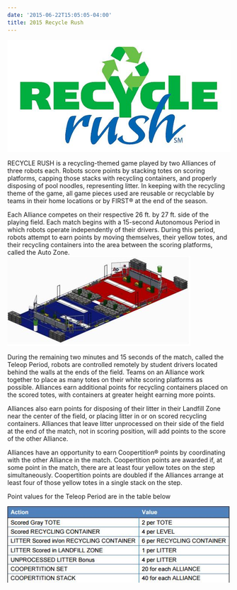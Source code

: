 ```yaml
---
date: '2015-06-22T15:05:05-04:00'
title: 2015 Recycle Rush
---
```


![RecycleRush-thumb](RecycleRush-thumb.jpg)

RECYCLE RUSH is a recycling-themed game played by two Alliances of three robots each. Robots score points by stacking totes on scoring platforms, capping those stacks with recycling containers, and properly disposing of pool noodles, representing litter. In keeping with the recycling theme of the game, all game pieces used are reusable or recyclable by teams in their home locations or by FIRST® at the end of the season.

Each Alliance competes on their respective 26 ft. by 27 ft. side of the playing field. Each match begins with a 15-second Autonomous Period in which robots operate independently of their drivers. During this period, robots attempt to earn points by moving themselves, their yellow totes, and their recycling containers into the area between the scoring platforms, called the Auto Zone.![2015gameField](2015gameField.jpg)

During the remaining two minutes and 15 seconds of the match, called the Teleop Period, robots are controlled remotely by student drivers located behind the walls at the ends of the field. Teams on an Alliance work together to place as many totes on their white scoring platforms as possible. Alliances earn additional points for recycling containers placed on the scored totes, with containers at greater height earning more points.

Alliances also earn points for disposing of their litter in their Landfill Zone near the center of the field, or placing litter in or on scored recycling containers. Alliances that leave litter unprocessed on their side of the field at the end of the match, not in scoring position, will add points to the score of the other Alliance.

Alliances have an opportunity to earn Coopertition® points by coordinating with the other Alliance in the match. Coopertition points are awarded if, at some point in the match, there are at least four yellow totes on the step simultaneously. Coopertition points are doubled if the Alliances arrange at least four of those yellow totes in a single stack on the step.

Point values for the Teleop Period are in the table below

![2015gameScore](2015gameScore.jpg)
